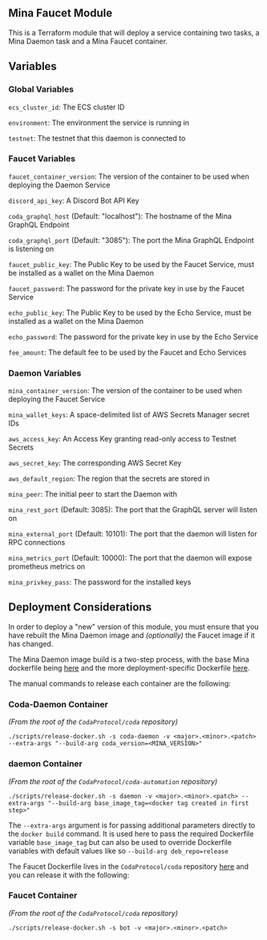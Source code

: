 ## Mina Faucet Module

This is a Terraform module that will deploy a service containing two tasks, a Mina Daemon task and a Mina Faucet container.

## Variables 

### Global Variables 

`ecs_cluster_id`: The ECS cluster ID

`environment`: The environment the service is running in

`testnet`: The testnet that this daemon is connected to

### Faucet Variables

`faucet_container_version`: The version of the container to be used when deploying the Daemon Service

`discord_api_key`: A Discord Bot API Key

`coda_graphql_host` (Default: "localhost"): The hostname of the Mina GraphQL Endpoint

`coda_graphql_port` (Default: "3085"): The port the Mina GraphQL Endpoint is listening on

`faucet_public_key`: The Public Key to be used by the Faucet Service, must be installed as a wallet on the Mina Daemon

`faucet_password`: The password for the private key in use by the Faucet Service

`echo_public_key`: The Public Key to be used by the Echo Service, must be installed as a wallet on the Mina Daemon

`echo_password`: The password for the private key in use by the Echo Service

`fee_amount`: The default fee to be used by the Faucet and Echo Services

### Daemon Variables

`mina_container_version`: The version of the container to be used when deploying the Faucet Service

`mina_wallet_keys`: A space-delimited list of AWS Secrets Manager secret IDs

`aws_access_key`: An Access Key granting read-only access to Testnet Secrets

`aws_secret_key`: The corresponding AWS Secret Key

`aws_default_region`: The region that the secrets are stored in

`mina_peer`: The initial peer to start the Daemon with

`mina_rest_port` (Default: 3085): The port that the GraphQL server will listen on

`mina_external_port` (Default: 10101): The port that the daemon will listen for RPC connections

`mina_metrics_port` (Default: 10000): The port that the daemon will expose prometheus metrics on

`mina_privkey_pass`: The password for the installed keys

## Deployment Considerations

In order to deploy a "new" version of this module, you must ensure that you have rebuilt the Mina Daemon image and *(optionally)* the Faucet image if it has changed.

The Mina Daemon image build is a two-step process, with the base Mina dockerfile being [here](https://github.com/CodaProtocol/coda/blob/develop/dockerfiles/Dockerfile-coda-daemon) and the more deployment-specific Dockerfile [here](https://github.com/CodaProtocol/coda-automation/blob/master/services/daemon/Dockerfile). 

The manual commands to release each container are the following: 

### Coda-Daemon Container

*(From the root of the `CodaProtocol/coda` repository)*

`./scripts/release-docker.sh -s coda-daemon -v <major>.<minor>.<patch> --extra-args "--build-arg coda_version=<MINA_VERSION>"`

### daemon Container

*(From the root of the `CodaProtocol/coda-automation` repository)*

`./scripts/release-docker.sh -s daemon -v <major>.<minor>.<patch> --extra-args "--build-arg base_image_tag=<docker tag created in first step>"`

The `--extra-args` argument is for passing additional parameters directly to the `docker build` command. It is used here to pass the required Dockerfile variable `base_image_tag` but can also be used to override Dockerfile variables with default values like so `--build-arg deb_repo=release`

The Faucet Dockerfile lives in the `CodaProtocol/coda` repository [here](https://github.com/CodaProtocol/coda/blob/develop/frontend/bot/Dockerfile) and you can release it with the following: 

### Faucet Container 

*(From the root of the `CodaProtocol/coda` repository)*

`./scripts/release-docker.sh -s bot -v <major>.<minor>.<patch>`

